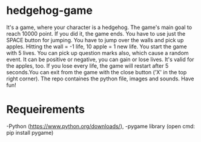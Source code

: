 # hedgehog-game
It's a game, where your character is a hedgehog.
The game's main goal to reach 10000 point. If you did it, the game ends.
You have to use just the SPACE button for jumping. You have to jump over the walls and pick up apples. Hitting the wall = -1 life, 10 apple = 1 new life. You start the game with 5 lives. You can pick up question marks also, which cause a random event. It can be positive or negative, you can gain or lose lives. It's valid for the apples, too. If you lose every life, the game will restart after 5 seconds.You can exit from the game with the close button ('X' in the top right corner).
The repo containes the python file, images and sounds. 
Have fun!

# Requeirements
  -Python (https://www.python.org/downloads/),
  -pygame library (open cmd: pip install pygame)
